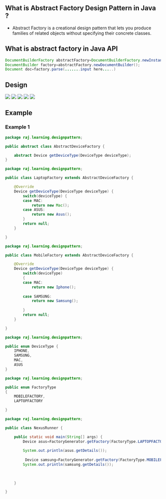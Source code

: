 ## What is Abstract Factory Design Pattern in Java ? ##
- Abstract Factory is a creational design pattern that lets you produce families of related objects without specifying their concrete classes.

## What is abstract factory in Java API ##
```java
DocumentBuilderFactory abstractFactory=DocumentBuilderFactory.newInstance();
DocumentBuilder factory=abstractFactory.newDocumentBuilder();
Document doc=factory.parse(.......input here.....)
```

## Design ##
<img src="factory1.png"/>

<img src="factory2.png" />

<img src="solution.png" />

<img src="solution1.png" />

<img src="solution2.png" />

## Example ##
### Example 1 ###
 ```java
 package raj.learning.designpattern;

public abstract class AbstractDeviceFactory {

	 abstract Device getDeviceType(DeviceType deviceType);
}
```

```java
package raj.learning.designpattern;

public class LaptopFactory extends AbstractDeviceFactory {

	@Override
	Device getDeviceType(DeviceType deviceType) {
		switch(deviceType) {
		case MAC:
			return new Mac();
		case ASUS:
			return new Asus();
		}
		return null;
	}

}
```
```java
package raj.learning.designpattern;

public class MobileFactory extends AbstractDeviceFactory {

	@Override
	Device getDeviceType(DeviceType deviceType) {
		switch(deviceType)
		{
		case MAC:
			return new Iphone();
		
		case SAMSUNG:
			return new Samsung();
			
		}
		return null;
	}

}
```
```java
package raj.learning.designpattern;

public enum DeviceType {
	IPHONE,
	SAMSUNG,
	MAC,
	ASUS
}
```

```java
package raj.learning.designpattern;

public enum FactoryType 
{
	MOBILEFACTORY,
	LAPTOPFACTORY

}
```

```java
package raj.learning.designpattern;

public class NexusRunner {

	public static void main(String[] args) {
		Device asus=FactoryGenerator.getFactory(FactoryType.LAPTOPFACTORY).getDeviceType(DeviceType.ASUS);
		
		System.out.println(asus.getDetails());
		
		 Device samsung=FactoryGenerator.getFactory(FactoryType.MOBILEFACTORY).getDeviceType(DeviceType.SAMSUNG);
		System.out.println(samsung.getDetails());
		
		
		
	}

}
```
